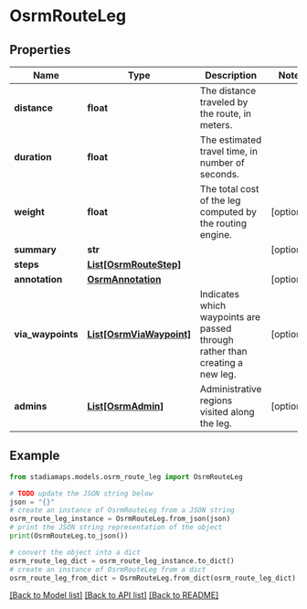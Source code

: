 # OsrmRouteLeg


## Properties

Name | Type | Description | Notes
------------ | ------------- | ------------- | -------------
**distance** | **float** | The distance traveled by the route, in meters. | 
**duration** | **float** | The estimated travel time, in number of seconds. | 
**weight** | **float** | The total cost of the leg computed by the routing engine. | [optional] 
**summary** | **str** |  | [optional] 
**steps** | [**List[OsrmRouteStep]**](OsrmRouteStep.md) |  | 
**annotation** | [**OsrmAnnotation**](OsrmAnnotation.md) |  | [optional] 
**via_waypoints** | [**List[OsrmViaWaypoint]**](OsrmViaWaypoint.md) | Indicates which waypoints are passed through rather than creating a new leg. | [optional] 
**admins** | [**List[OsrmAdmin]**](OsrmAdmin.md) | Administrative regions visited along the leg. | [optional] 

## Example

```python
from stadiamaps.models.osrm_route_leg import OsrmRouteLeg

# TODO update the JSON string below
json = "{}"
# create an instance of OsrmRouteLeg from a JSON string
osrm_route_leg_instance = OsrmRouteLeg.from_json(json)
# print the JSON string representation of the object
print(OsrmRouteLeg.to_json())

# convert the object into a dict
osrm_route_leg_dict = osrm_route_leg_instance.to_dict()
# create an instance of OsrmRouteLeg from a dict
osrm_route_leg_from_dict = OsrmRouteLeg.from_dict(osrm_route_leg_dict)
```
[[Back to Model list]](../README.md#documentation-for-models) [[Back to API list]](../README.md#documentation-for-api-endpoints) [[Back to README]](../README.md)



